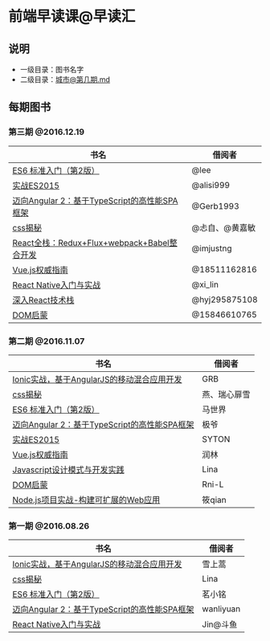 # 前端早读课@早读汇

## 说明

* 一级目录：图书名字
* 二级目录：城市@第几期.md 

## 每期图书

### 第三期 @2016.12.19
书名 | 借阅者
--------- | -------------
[ES6 标准入门（第2版）](https://book.douban.com/subject/26708954/) | @lee 
[实战ES2015](https://book.douban.com/subject/26899930/) | @alisi999
[迈向Angular 2：基于TypeScript的高性能SPA框架](https://book.douban.com/subject/26852120/) | @Gerb1993 
[css揭秘](https://book.douban.com/subject/26745943/) | @忐自、@黄嘉敏
[React全栈：Redux+Flux+webpack+Babel整合开发](https://book.douban.com/subject/26901067/)| @imjustng
[Vue.js权威指南](https://book.douban.com/subject/26869340/) | @18511162816
[React Native入门与实战](https://book.douban.com/subject/26694486/) | @xi_lin
[深入React技术栈](https://book.douban.com/subject/26918038/) | @hyj295875108
[DOM启蒙](https://book.douban.com/subject/25882606/) | @15846610765


### 第二期 @2016.11.07
书名 | 借阅者
--------- | -------------
[Ionic实战，基于AngularJS的移动混合应用开发](https://book.douban.com/subject/26838003/)| GRB
[css揭秘](https://book.douban.com/subject/26745943/) | 燕、瑞心扉雪
[ES6 标准入门（第2版）](https://book.douban.com/subject/26708954/) | 马世界 
[迈向Angular 2：基于TypeScript的高性能SPA框架](https://book.douban.com/subject/26852120/) | 极爷 
[实战ES2015](https://book.douban.com/subject/26899930/) | SYTON
[Vue.js权威指南](https://book.douban.com/subject/26869340/) | 润林
[Javascript设计模式与开发实践](https://book.douban.com/subject/26382780/) | Lina
[DOM启蒙](https://book.douban.com/subject/25882606/) | Rni-L
[Node.js项目实战-构建可扩展的Web应用](https://book.douban.com/subject/26391998/) | 筱qian



### 第一期 @2016.08.26
书名 | 借阅者
--------- | -------------
[Ionic实战，基于AngularJS的移动混合应用开发](https://book.douban.com/subject/26838003/)| 雪上蒿
[css揭秘](https://book.douban.com/subject/26745943/) | Lina
[ES6 标准入门（第2版）](https://book.douban.com/subject/26708954/) | 茗小铭 
[迈向Angular 2：基于TypeScript的高性能SPA框架](https://book.douban.com/subject/26852120/) | wanliyuan 
[React Native入门与实战](https://book.douban.com/subject/26694486/) | Jin@斗鱼



